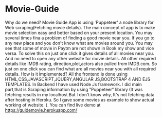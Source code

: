 # Movie-Guide
Why do we need? Movie Guide App is using 'Puppeteer' a node library for Web scraping(Fetching movie details). The main concept of app is to make movie selection easy and better based on your present location. You may several times fina a problem of finding a good movie near you. If you go to any new place and you don't know what are movies around you. You may see that some of movie in Paytm are not shown in Book my show and vice versa. To solve this on just one click it gives details of all movies near you. And no need to open any other website for movie details. All other required details like IMDB rating, direction,plot,actors also pulled from IMDB.com. So just on one click you can find what are all movies near you with all required details. How is it implemented? All the frontend is done using HTML,CSS,JAVASCRIPT,JQUERY,ANGULAR JS,BOOTSTRAP 4 AND EJS TEMPLATES. In Backend I have used Node Js framework. I did main part,that is Scraping information by using "Puppeteer" library (It was fetching results in my localhost But I don't know why, It's not fetching data after hosting in Heroku. So I gave some movies as example to show actual working of website. ).
You can find live demo at https://guidemovie.herokuapp.com/
